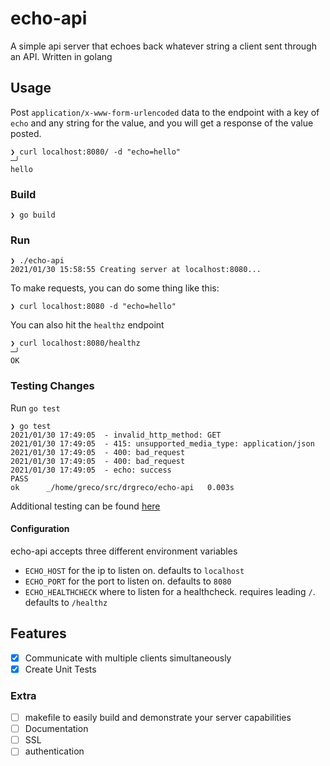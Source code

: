 # echo-api

A simple api server that echoes back whatever string a client sent through an API. Written in golang

## Usage

Post `application/x-www-form-urlencoded` data to the endpoint with a key of `echo` and any string for the value, and you will get a response of the value posted.

```
❯ curl localhost:8080/ -d "echo=hello"                                                                                             ─╯
hello
```

### Build

```
❯ go build
```

### Run

```
❯ ./echo-api
2021/01/30 15:58:55 Creating server at localhost:8080...
```


To make requests, you can do some thing like this:
```
❯ curl localhost:8080 -d "echo=hello" 
```

You can also hit the `healthz` endpoint
```
❯ curl localhost:8080/healthz                                                                                                      ─╯
OK
```

### Testing Changes

Run `go test`

```
❯ go test
2021/01/30 17:49:05  - invalid_http_method: GET
2021/01/30 17:49:05  - 415: unsupported_media_type: application/json
2021/01/30 17:49:05  - 400: bad_request
2021/01/30 17:49:05  - 400: bad_request
2021/01/30 17:49:05  - echo: success
PASS
ok  	_/home/greco/src/drgreco/echo-api	0.003s
```

Additional testing can be found [here](test/README.md)

#### Configuration

echo-api accepts three different environment variables
 - `ECHO_HOST` for the ip to listen on. defaults to `localhost`
 - `ECHO_PORT` for the port to listen on. defaults to `8080`
 - `ECHO_HEALTHCHECK` where to listen for a healthcheck. requires leading `/`. defaults to `/healthz`

## Features

  - [x] Communicate with multiple clients simultaneously
  - [x] Create Unit Tests

### Extra

  - [ ] makefile to easily build and demonstrate your server capabilities
  - [ ] Documentation
  - [ ] SSL
  - [ ] authentication
